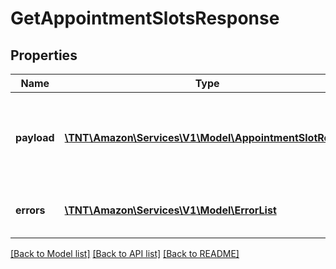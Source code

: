 # GetAppointmentSlotsResponse

## Properties
Name | Type | Description | Notes
------------ | ------------- | ------------- | -------------
**payload** | [**\TNT\Amazon\Services\V1\Model\AppointmentSlotReport**](AppointmentSlotReport.md) | The appointment slots fetched based on service context. | [optional] 
**errors** | [**\TNT\Amazon\Services\V1\Model\ErrorList**](ErrorList.md) | Errors occurred in getting schedule. | [optional] 

[[Back to Model list]](../README.md#documentation-for-models) [[Back to API list]](../README.md#documentation-for-api-endpoints) [[Back to README]](../README.md)


